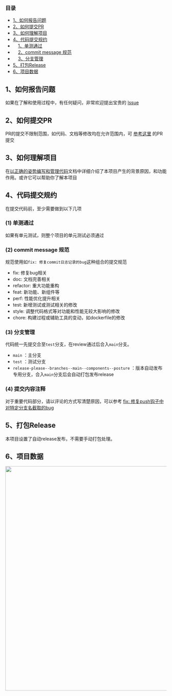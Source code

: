 ### 目录
- [1、如何报告问题](#1)
- [2、如何提交PR](#2)
- [3、如何理解项目](#3)
- [4、代码提交规约](#4)
- &nbsp;&nbsp;&nbsp;&nbsp;[1、单测通过](#41)
- &nbsp;&nbsp;&nbsp;&nbsp;[2、commit message 规范](#42)
- &nbsp;&nbsp;&nbsp;&nbsp;[3、分支管理](#43)
- [5、打包Release](#5)
- [6、项目数据](#6)

## <span id="1">1、如何报告问题</span>
如果在了解和使用过程中，有任何疑问，非常欢迎提出宝贵的 [Issue](https://github.com/WGrape/posture/issues/new)

## <span id="2">2、如何提交PR</span>
PR的提交不限制范围，如代码、文档等修改均在允许范围内，可 [参考这里](https://github.com/WGrape/posture/pull/26/files) 的PR提交

## <span id="3">3、如何理解项目</span>
在[以正确的姿势编写和管理代码](https://github.com/WGrape/Blog/issues/260)文档中详细介绍了本项目产生的背景原因，和功能作用。或许它可以帮助你了解本项目

## <span id="4">4、代码提交规约</span>
在提交代码前，至少需要做到以下几项

### <span id="41">(1) 单测通过</span>
如果有单元测试，则整个项目的单元测试必须通过

### <span id="42">(2) commit message 规范</span>
规范使用如```fix: 修复commit日志记录的bug```这种组合的提交规范
- fix: 修复bug相关
- doc: 文档完善相关
- refactor: 重大功能重构
- feat: 新功能、新组件等
- perf: 性能优化提升相关
- test: 新增测试或测试相关的修改
- style: 调整代码格式等对功能和性能无较大影响的修改
- chore: 构建过程或辅助工具的变动，如dockerfile的修改

### <span id="43">(3) 分支管理</span>
代码统一先提交合至```test```分支，在review通过后合入```main```分支。

- ```main``` ：主分支
- ```test``` ：测试分支
- ```release-please--branches--main--components--posture``` ：版本自动发布专用分支，合入```main```分支后会自动打包发布release

### <span id="43">(4) 提交内容注释</span>
对于重要代码部分，请以评论的方式写清楚原因，可以参考 [fix: 修复push钩子中对特定分支名截取的bug](https://github.com/WGrape/posture/pull/23#pullrequestreview-1110452197)

## <span id="5">5、打包Release</span>
本项目设置了自动release发布，不需要手动打包处理。

## <span id="6">6、项目数据</span>
<a href="https://starchart.cc/WGrape/posture"><img src="https://starchart.cc/WGrape/posture.svg" width="700"></a>